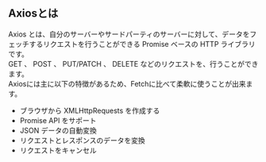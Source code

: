 ## Axiosとは
 Axios とは、自分のサーバーやサードパーティのサーバーに対して、データをフェッチするリクエストを行うことができる Promise ベースの HTTP ライブラリです。  
 GET 、 POST 、 PUT/PATCH 、 DELETE などのリクエストを、行うことができます。  
 Axiosには主に以下の特徴があるため、Fetchに比べて柔軟に使うことが出来ます。
- ブラウザから XMLHttpRequests を作成する
- Promise API をサポート
- JSON データの自動変換
- リクエストとレスポンスのデータを変換
- リクエストをキャンセル


